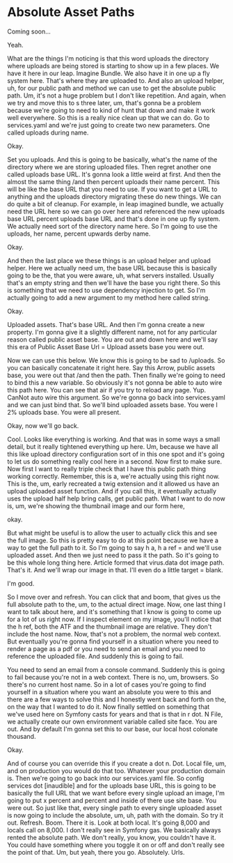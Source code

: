 # Absolute Asset Paths

Coming soon...

Yeah.

What are the things I'm noticing is that this word uploads the directory where
uploads are being stored is starting to show up in a few places. We have it here in
our leap. Imagine Bundle. We also have it in one up a fly system here. That's where
they are uploaded to. And also an upload helper, uh, for our public path and method
we can use to get the absolute public path. Um, it's not a huge problem but I don't
like repetition. And again, when we try and move this to s three later, um, that's
gonna be a problem because we're going to need to kind of hunt that down and make it
work well everywhere. So this is a really nice clean up that we can do. Go to
services.yaml and we're just going to create two new parameters. One called uploads
during name.

Okay.

Set you uploads. And this is going to be basically, what's the name of the directory
where we are storing uploaded files. Then regret another one called uploads base URL.
It's gonna look a little weird at first. And then the almost the same thing /and then
percent uploads their name percent. This will be like the base URL that you need to
use. If you want to get a URL to anything and the uploads directory migrating these
do new things. We can do quite a bit of cleanup. For example, in leap imagined
bundle, we actually need the URL here so we can go over here and referenced the new
uploads base URL percent uploads base URL and that's done in one up fly system. We
actually need sort of the directory name here. So I'm going to use the uploads, her
name, percent upwards derby name.

Okay.

And then the last place we these things is an upload helper and upload helper. Here
we actually need um, the base URL because this is basically going to be the, that you
were aware, uh, what servers installed. Usually that's an empty string and then we'll
have the base you right there. So this is something that we need to use dependency
injection to get. So I'm actually going to add a new argument to my method here
called string.

Okay.

Uploaded assets. That's base URL. And then I'm gonna create a new property. I'm gonna
give it a slightly different name, not for any particular reason called public asset
base. You are out and down here and we'll say this era of Public Asset Base Url =
Upload assets base you were out.

Now we can use this below. We know this is going to be sad to /uploads. So you can
basically concatenate it right here. Say this Arrow, public assets base, you were out
that /and then the path. Then finally we're going to need to bind this a new
variable. So obviously it's not gonna be able to auto wire this path here. You can
see that air if you try to reload any page. Yup. CanNot auto wire this argument. So
we're gonna go back into services.yaml and we can just bind that. So we'll bind
uploaded assets base. You were l 2% uploads base. You were all present.

Okay, now we'll go back.

Cool. Looks like everything is working. And that was in some ways a small detail, but
it really tightened everything up here. Um, because we have all this like upload
directory configuration sort of in this one spot and it's going to let us do
something really cool here in a second. Now first to make sure. Now first I want to
really triple check that I have this public path thing working correctly. Remember,
this is a, we're actually using this right now. This is the, um, early recreated a
twig extension and it allowed us have an upload uploaded asset function. And if you
call this, it eventually actually uses the upload half help bring calls, get public
path. What I want to do now is, um, we're showing the thumbnail image and our form
here,

okay.

But what might be useful is to allow the user to actually click this and see the full
image. So this is pretty easy to do at this point because we have a way to get the
full path to it. So I'm going to say h a, h a ref = and we'll use uploaded asset. And
then we just need to pass it the path. So it's going to be this whole long thing
here. Article formed that virus.data dot image path. That's it. And we'll wrap our
image in that. I'll even do a little target = blank.

I'm good.

So I move over and refresh. You can click that and boom, that gives us the full
absolute path to the, um, to the actual direct image. Now, one last thing I want to
talk about here, and it's something that I know is going to come up for a lot of us
right now. If I inspect element on my image, you'll notice that the h ref, both the
ATF and the thumbnail image are relative. They don't include the host name. Now,
that's not a problem, the normal web context. But eventually you're gonna find
yourself in a situation where you need to render a page as a pdf or you need to send
an email and you need to reference the uploaded file. And suddenly this is going to
fail.

You need to send an email from a console command. Suddenly this is going to fail
because you're not in a web context. There is no, um, browsers. So there's no current
host name. So in a lot of cases you're going to find yourself in a situation where
you want an absolute you were to this and there are a few ways to solve this and I
honestly went back and forth on the, on the way that I wanted to do it. Now finally
settled on something that we've used here on Symfony casts for years and that is that
in r dot. N File, we actually create our own environment variable called site face.
You are out. And by default I'm gonna set this to our base, our local host colonate
thousand.

Okay.

And of course you can override this if you create a dot n. Dot. Local file, um, and
on production you would do that too. Whatever your production domain is. Then we're
going to go back into our services.yaml file. So config services dot [inaudible] and
for the uploads base URL, this is going to be basically the full URL that we want
before every single upload an image, I'm going to put x percent and percent and
inside of there use site base. You were out. So just like that, every single path to
every single uploaded asset is now going to include the absolute, um, uh, path with
the domain. So try it out. Refresh. Boom. There it is. Look at both local. It's going
8,000 and locals call on 8,000. I don't really see in Symfony gas. We basically
always rented the absolute path. We don't really, you know, you couldn't have it. You
could have something where you toggle it on or off and don't really see the point of
that. Um, but yeah, there you go. Absolutely. Urls.